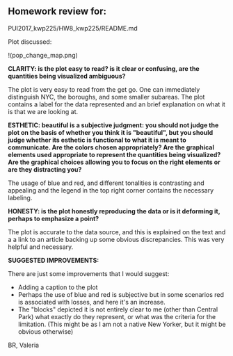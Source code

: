## Homework review for:
PUI2017_kwp225/HW8_kwp225/README.md

Plot discussed:

!(pop_change_map.png)

__CLARITY: is the plot easy to read? is it clear or confusing, are the quantities being visualized ambiguous?__


The plot is very easy to read from the get go. One can immediately distinguish NYC, the boroughs, and some smaller subareas. The plot contains a label for the data represented and an brief explanation on what it is that we are looking at.

__ESTHETIC: beautiful is a subjective judgment: you should not judge the plot on the basis of whether you think it is "beautiful", but you should judge whether its esthetic is functional to what it is meant to communicate. Are the colors chosen appropriately? Are the graphical elements used appropriate to represent the quantities being visualized? Are the graphical choices allowing you to focus on the right elements or are they distracting you?__

The usage of blue and red, and different tonalities is contrasting and appealing and the legend in the top right corner contains the necessary labeling.

__HONESTY: is the plot honestly reproducing the data or is it deforming it, perhaps to emphasize a point?__

The plot is accurate to the data source, and this is explained on the text and a a link to an article backing up some obvious discrepancies.  This was very helpful and necessary.


__SUGGESTED IMPROVEMENTS:__

There are just some improvements that I would suggest:

- Adding a caption to the plot
- Perhaps the use of blue and red is subjective but in some scenarios red is associated with losses, and here it's an increase.
- The "blocks" depicted it is not entirely clear to me (other than Central Park) what exactly do they represent, or what was the criteria for the limitation. (This might be as I am not a native New Yorker, but it might be obvious otherwise)


BR,
Valeria
